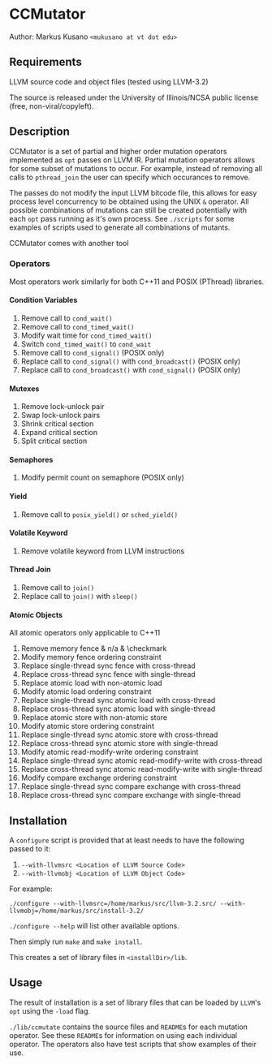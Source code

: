 # CCMutator
Author: Markus Kusano `<mukusano at vt dot edu>`

## Requirements
LLVM source code and object files (tested using LLVM-3.2)

The source is released under the University of Illinois/NCSA public license
(free, non-viral/copyleft).

## Description
CCMutator is a set of partial and higher order mutation operators implemented
as `opt` passes on LLVM IR. Partial mutation operators allows for some subset
of mutations to occur. For example, instead of removing all calls to
`pthread_join` the user can specify which occurances to remove.

The passes do not modify the input LLVM bitcode file, this allows for easy
process level concurrency to be obtained using the UNIX `&` operator. All
possible combinations of mutations can still be created potentially with each
`opt` pass running as it's own process. See `./scripts` for some examples of
scripts used to generate all combinations of mutants.

CCMutator comes with another tool 

### Operators
Most operators work similarly for both C++11 and POSIX (PThread) libraries.

#### Condition Variables
1. Remove call to `cond_wait()`
1. Remove call to `cond_timed_wait()`
1. Modify wait time for `cond_timed_wait()`
1. Switch `cond_timed_wait()` to `cond_wait`
1. Remove call to `cond_signal()` (POSIX only)
1. Replace call to `cond_signal()` with `cond_broadcast()` (POSIX only)
1. Replace call to `cond_broadcast()` with `cond_signal()` (POSIX only)

#### Mutexes
1. Remove lock-unlock pair
1. Swap lock-unlock pairs
1. Shrink critical section
1. Expand critical section
1. Split critical section 

#### Semaphores
1. Modify permit count on semaphore (POSIX only)

#### Yield
1. Remove call to `posix_yield()` or `sched_yield()`

#### Volatile Keyword
1. Remove volatile keyword from LLVM instructions

#### Thread Join
1. Remove call to `join()`
1. Replace call to `join()` with `sleep()`

#### Atomic Objects
All atomic operators only applicable to C++11

1. Remove memory fence & n/a & \checkmark
1. Modify memory fence ordering constraint
1. Replace single-thread sync fence with cross-thread
1. Replace cross-thread sync fence with single-thread
1. Replace atomic load with non-atomic load
1. Modify atomic load ordering constraint
1. Replace single-thread sync atomic load with cross-thread
1. Replace cross-thread sync atomic load with single-thread
1. Replace atomic store with non-atomic store
1. Modify atomic store ordering constraint
1. Replace single-thread sync atomic store with cross-thread
1. Replace cross-thread sync atomic store with single-thread
1. Modify atomic read-modify-write ordering constraint
1. Replace single-thread sync atomic read-modify-write with cross-thread
1. Replace cross-thread sync atomic read-modify-write with single-thread
1. Modify compare exchange ordering constraint
1. Replace single-thread sync compare exchange with cross-thread
1. Replace cross-thread sync compare exchange with single-thread

## Installation
A `configure` script is provided that at least needs to have the following passed to it:

1. `--with-llvmsrc <Location of LLVM Source Code>`
1. `--with-llvmobj <Location of LLVM Object Code>`

For example:

`./configure --with-llvmsrc=/home/markus/src/llvm-3.2.src/ --with-llvmobj=/home/markus/src/install-3.2/`

`./configure --help` will list other available options.

Then simply run `make` and `make install`.

This creates a set of library files in `<installDir>/lib`. 

## Usage
The result of installation is a set of library files that can be loaded by
`LLVM`'s `opt` using the `-load` flag.

`./lib/ccmutate` contains the source files and `README`s for each mutation
operator. See these `README`s for information on using each individual operator.
The operators also have test scripts that show examples of their use.
